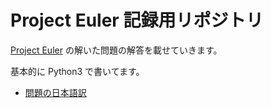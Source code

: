# Project Euler 記録用リポジトリ

[Project Euler](https://projecteuler.net/) の解いた問題の解答を載せていきます。

基本的に Python3 で書いてます。

- [問題の日本語訳](http://odz.sakura.ne.jp/projecteuler/index.php?Project%20Euler)

